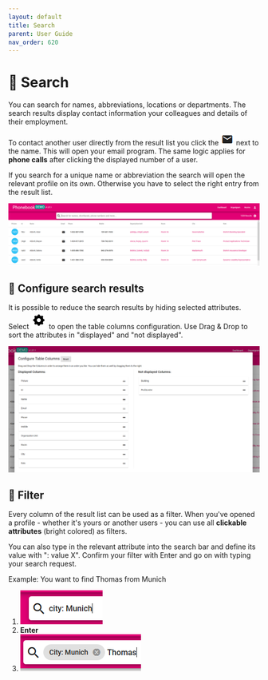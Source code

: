 ```yaml
---
layout: default
title: Search
parent: User Guide
nav_order: 620
---
```

# :mag_right: Search
You can search for names, abbreviations, locations or departments. The search results display contact information your colleagues and details of their employment. 

To contact another user directly from the result list you click the ![envelope icon](media/envelope.png) next to the name. This will open your email program. The same logic applies for **phone calls** after clicking the displayed number of a user. 

If you search for a unique name or abbreviation the search will open the relevant profile on its own. Otherwise you have to select the right entry from the result list. 

![screenshot of search results](media/searchresults.PNG)
## :wrench: Configure search results
It is possible to reduce the search results by hiding selected attributes. Select  ![gear icon](media/gearicon.PNG) to open the table columns configuration. Use Drag & Drop to sort the attributes in "displayed" and "not displayed".

![screenshot of table columns configuration](media/configuretable.PNG)
## :small_red_triangle_down: Filter
Every column of the result list can be used as a filter. When you've opened a profile - whether it's yours or another users - you can use all **clickable attributes** (bright colored) as filters. 

You can also type in the relevant attribute into the search bar and define its value with ": value X". Confirm your filter with Enter and go on with typing your search request. 

Example: You want to find Thomas from Munich 

1. ![city: munich](media/filter1.PNG) 
1. **Enter** 
1. ![established city filter + "Thomas"](media/filter2.PNG)




